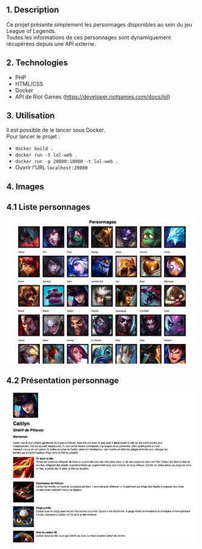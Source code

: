 ## 1. Description  

Ce projet présente simplement les personnages disponibles au sein du jeu League of Legends.  
Toutes les informations de ces personnages sont dynamiquement récupérées depuis une API externe.  

## 2. Technologies
- PHP
- HTML/CSS
- Docker
- API de Riot Games (https://developer.riotgames.com/docs/lol)

## 3. Utilisation  
Il est possible de le lancer sous Docker.  
Pour lancer le projet :  
  - `docker build .`
  - `docker run -t lol-web .`
  - `docker run -p 20000:10000 -t lol-web .`
  - Ouvrir l'URL `localhost:20000`

## 4. Images  


## 4.1 Liste personnages    
![Liste personnages](Content/image/liste_personnages.png)  

## 4.2 Présentation personnage  
![Presentation personnage](Content/image/presentation_personnage.png)  
